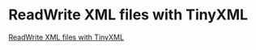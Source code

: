 # ReadWrite XML files with TinyXML
[ReadWrite XML files with TinyXML](https://aiwithcloud.com/2022/09/19/readwrite_xml_files_with_tinyxml/)